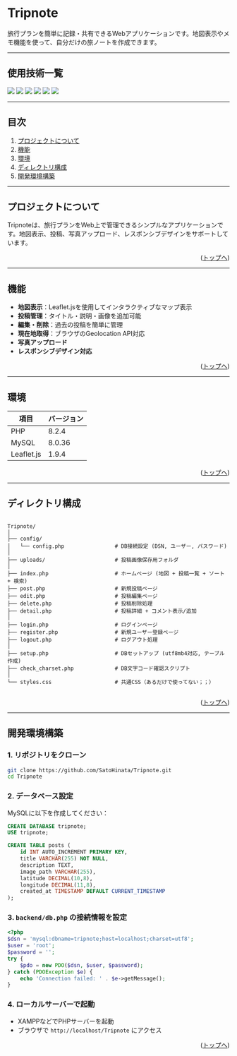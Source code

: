 <div id="top"></div>

# Tripnote

旅行プランを簡単に記録・共有できるWebアプリケーションです。地図表示やメモ機能を使って、自分だけの旅ノートを作成できます。

---

## 使用技術一覧

<p style="display: inline">
  <img src="https://img.shields.io/badge/-HTML5-000000.svg?logo=html5&style=for-the-badge">
  <img src="https://img.shields.io/badge/-CSS3-000000.svg?logo=css3&style=for-the-badge">
  <img src="https://img.shields.io/badge/-JavaScript-000000.svg?logo=javascript&style=for-the-badge">
  <img src="https://img.shields.io/badge/-PHP-777BB4.svg?logo=php&style=for-the-badge">
  <img src="https://img.shields.io/badge/-MySQL-4479A1.svg?logo=mysql&style=for-the-badge&logoColor=white">
  <img src="https://img.shields.io/badge/-Leaflet-199848.svg?logo=leaflet&style=for-the-badge&logoColor=white">
</p>

---

## 目次
1. [プロジェクトについて](#プロジェクトについて)
2. [機能](#機能)
3. [環境](#環境)
4. [ディレクトリ構成](#ディレクトリ構成)
5. [開発環境構築](#開発環境構築)

---

## プロジェクトについて
Tripnoteは、旅行プランをWeb上で管理できるシンプルなアプリケーションです。地図表示、投稿、写真アップロード、レスポンシブデザインをサポートしています。

<p align="right">(<a href="#top">トップへ</a>)</p>

---

## 機能
- **地図表示**：Leaflet.jsを使用してインタラクティブなマップ表示
- **投稿管理**：タイトル・説明・画像を追加可能
- **編集・削除**：過去の投稿を簡単に管理
- **現在地取得**：ブラウザのGeolocation API対応
- **写真アップロード**
- **レスポンシブデザイン対応**

<p align="right">(<a href="#top">トップへ</a>)</p>

---

## 環境
| 項目        | バージョン |
|------------|-----------|
| PHP        | 8.2.4     |
| MySQL      | 8.0.36    |
| Leaflet.js | 1.9.4     |

<p align="right">(<a href="#top">トップへ</a>)</p>

---

## ディレクトリ構成
```

Tripnote/
│
├── config/
│   └── config.php                # DB接続設定 (DSN, ユーザー, パスワード)
│
├── uploads/                      # 投稿画像保存用フォルダ
│
├── index.php                     # ホームページ (地図 + 投稿一覧 + ソート + 検索)
├── post.php                      # 新規投稿ページ
├── edit.php                      # 投稿編集ページ
├── delete.php                    # 投稿削除処理
├── detail.php                    # 投稿詳細 + コメント表示/追加
│
├── login.php                     # ログインページ
├── register.php                  # 新規ユーザー登録ページ
├── logout.php                    # ログアウト処理
│
├── setup.php                     # DBセットアップ (utf8mb4対応, テーブル作成)
├── check_charset.php             # DB文字コード確認スクリプト
│
└── styles.css                    # 共通CSS（あるだけで使ってない；；）


````

<p align="right">(<a href="#top">トップへ</a>)</p>

---

## 開発環境構築
### 1. リポジトリをクローン
```bash
git clone https://github.com/SatoHinata/Tripnote.git
cd Tripnote
````

### 2. データベース設定

MySQLに以下を作成してください：

```sql
CREATE DATABASE tripnote;
USE tripnote;

CREATE TABLE posts (
    id INT AUTO_INCREMENT PRIMARY KEY,
    title VARCHAR(255) NOT NULL,
    description TEXT,
    image_path VARCHAR(255),
    latitude DECIMAL(10,8),
    longitude DECIMAL(11,8),
    created_at TIMESTAMP DEFAULT CURRENT_TIMESTAMP
);
```

### 3. `backend/db.php` の接続情報を設定

```php
<?php
$dsn = 'mysql:dbname=tripnote;host=localhost;charset=utf8';
$user = 'root';
$password = '';
try {
    $pdo = new PDO($dsn, $user, $password);
} catch (PDOException $e) {
    echo 'Connection failed: ' . $e->getMessage();
}
```

### 4. ローカルサーバーで起動

* XAMPPなどでPHPサーバーを起動
* ブラウザで `http://localhost/Tripnote` にアクセス

<p align="right">(<a href="#top">トップへ</a>)</p>
